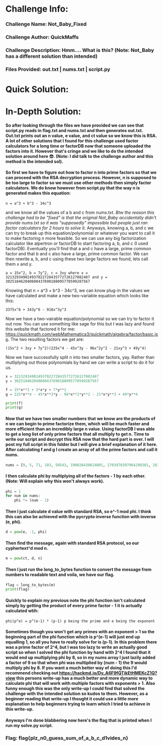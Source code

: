# Challenge Info:

### Challenge Name: Not_Baby_Fixed

### Challenge Author: QuickMaffs

### Challenge Description: Hmm.... What is this? (Note: Not_Baby has a different solution than intended)

### Files Provided: out.txt | nums.txt | script.py

# Quick Solution:

# In-Depth Solution: 

#### So after looking through the files we have provided we can see that script.py reads in flag.txt and nums.txt and then generates out.txt. Out.txt prints out an n value, e value, and ct value so we know this is RSA. A lot of other solutions that I found for this challenge used factor calculators for a long time or factorDB now that someone uploaded the factors into it. However that's cringe and we like to do the intended solution around here 😎. (Note: I did talk to the challenge author and this method is the intended sol). 

#### So first we have to figure out how to factor n into prime factors so that we can proceed with the RSA decryption process. However, n is supposed to be too large to factor so we must use other methods then simply factor calculators. We do know however from script.py that the way n is generated makes this equation:

`n = a^3 + b^3 - 34c^3` 

and we know all the values of a b and c from nums.txt. *Btw the reason this challenge had to be "fixed" is that the original Not_Baby accidentally didn't provide nums.txt so it was "supposedly" impossible but people just ran factor calculators for 2 hours to solve it.* Anyways, knowing a, b, and c we can try to break up this equation/polynomial or whatever you want to call it to make factoring n more feasible. So we can use any big factorization calculator like alpertron or factorDB to start factoring a, b, and c (I used factorDB). Eventually you'll find that a and c have a large, prime common factor and that b and c also have a large, prime common factor. We can then rewrite a, b, and c using these two large factors we found, lets call them x and y. 

`a = 15x^2, b = 7y^2, c = 3xy where x = 321329349024937022728435772726127082487 and y = 302518462040600437690188095770599287567`

Knowing that n = a^3 + b^3 - 34c^3, we can know plug-in the values we have calculated and make a new two-variable equation which looks like this: 

`3375x^6 + 343y^6 - 918x^3y^3`

Now we have a two-vairable equation/polynomial so we can try to factor it out now. You can use something like sage for this but I was lazy and found this website that factored it for me: https://quickmath.com/webMathematica3/quickmath/algebra/factor/basic.jsp. The two resulting factors we get are: 

`(15x^2 + 3xy + 7y^2)(225x^4 - 45x^3y - 96x^2y^2 - 21xy^3 + 49y^4)`

Now we have successfully split n into two smaller factors, yay. Rather than mutliplying out those polynomials by hand we can write a script to do it for us.

```python
x = 321329349024937022728435772726127082487
y = 302518462040600437690188095770599287567

f = 15*x**2 + 3*x*y + 7*y**2
g = 225*x**4 - 45*x**3*y - 96*x**2*y**2 - 21*x*y**3 + 49*y**4

print(f)
print(g)
```

#### Now that we have two smaller numbers that we know are the products of n we can begin to prime factorize them, which will be much faster and more efficient than an incredibly large n value. Using factorDB I was able to get a long list of only prime factors that all multiply to get n. Time to write our script and decrypt this RSA now that the hard part is over. I will post my full script in this folder but I will give a brief explanation of it here. After calculating f and g I create an array of all the prime factors and call it nums. 

```python
nums = [9, 5, 71, 103, 50543, 190026430624001, 2703970397964298301, 2612704207743743498414225576245857791, 8581, 9202842813283520053373814153366196725555378670569425651403981961003320229089581578132314718638828971883763395128536959296142080739168256752552585624307]
```

#### I then calculate phi by multiplying all of the factors - 1 by each other. (Note: Will explain why this won't always work). 

```python
phi = 1
for num in nums:
	phi *= (num - 1)
```

#### Then I just calculate d value with standard RSA, so e^-1 mod phi. I think this can also be achieved with the pycrypto inverse function with inverse (e, phi). 

```python
d = pow(e, -1, phi)
```

#### Then find the message, again with standard RSA protocol, so our cyphertext^d mod n. 

```python
m = pow(ct, d, n)
```

#### Then I just run the long_to_bytes function to convert the message from numbers to readable text and voila, we have our flag. 

```python
flag = long_to_bytes(m)
print(flag)
```

#### Quickly to explain my previous note the phi function isn't calculated simply by getting the product of every prime factor - 1 it is actually calculated wtih:

`phi(p^e) = p^(e-1) * (p-1) p being the prime and e being the exponent`

#### Sometimes though you won't get any primes with an exponent > 1 so the beginning part of the phi function which is p^(e-1) will just end up equalling 1, so all you have to really solve for is (p-1). In this problem there was a prime factor of 2^4, but I was too lazy to write an actually good script so when I solved the phi function by hand with 2^4 I found that it would end up multiplying phi by 8, so in my nums array I just lazily added a factor of 9 so that when phi was multiplied by (num - 1) the 9 would multiply phi by 8. If you want a much better way of doing this I'd recommend checking out https://hackmd.io/Dy_A6F9fQTikEtHMEKcZ1Q?view this persons write-up has a much better and more dynamic way to calculate phi that will work with multiple factors with exponents > 1. Also funny enough this was the only write-up I could find that solved the challenge with the intended solution so kudos to them. However, as a beginner reading that write-up I thought it could use a little more explanation to help beginners trying to learn which I tried to achieve in this write-up. 

#### Anyways I'm done blabbering now here's the flag that is printed when I run my solve.py script.

### Flag: flag{plz_n0_guess_sum_of_a_b_c_d1vides_n}

